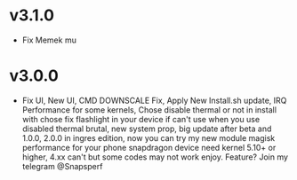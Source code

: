 # v3.1.0
- Fix Memek mu
# v3.0.0
- Fix UI, New UI, CMD DOWNSCALE Fix, Apply New Install.sh update, IRQ Performance for some kernels, Chose disable thermal or not in install with chose fix flashlight in your device if can't use when you use disabled thermal brutal, new system prop, big update after beta and 1.0.0, 2.0.0 in ingres edition, now you can try my new module magisk performance for your phone snapdragon device need kernel 5.10+ or higher, 4.xx can't but some codes may not work enjoy.
Feature? Join my telegram @Snapsperf
